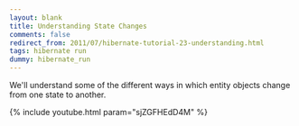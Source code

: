 ```yaml
---           
layout: blank
title: Understanding State Changes
comments: false
redirect_from: 2011/07/hibernate-tutorial-23-understanding.html
tags: hibernate run
dummy: hibernate_run
---
```


We'll understand some of the different ways in which entity objects change from one state to another.

{% include youtube.html param="sjZGFHEdD4M" %}